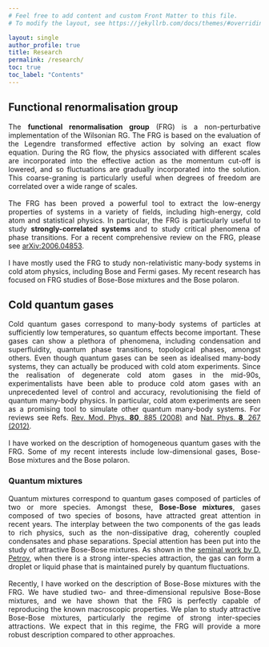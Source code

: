 ```yaml
---
# Feel free to add content and custom Front Matter to this file.
# To modify the layout, see https://jekyllrb.com/docs/themes/#overriding-theme-defaults

layout: single
author_profile: true
title: Research
permalink: /research/
toc: true
toc_label: "Contents"
---
```


## Functional renormalisation group

<div style="text-align: justify">
The <b>functional renormalisation group</b> (FRG) is a non-perturbative implementation of the Wilsonian RG. The FRG is based on the evaluation of the Legendre transformed effective action by solving an exact flow equation. During the RG flow, the physics associated with different scales are incorporated into the effective action as the momentum cut-off is lowered, and so fluctuations are gradually incorporated into the solution. This coarse-graning is particularly useful when degrees of freedom are correlated over a wide range of scales.
<br><br>
The FRG has been proved a powerful tool to extract the low-energy properties of systems in a variety of fields, including high-energy, cold atom and statistical physics. In particular, the FRG is particularly useful to study <b>strongly-correlated systems</b> and to study critical phenomena of phase transitions. For a recent comprehensive review on the FRG, please see 
<a href="https://arxiv.org/abs/2006.04853">arXiv:2006.04853</a>.
<br><br>
I have mostly used the FRG to study non-relativistic many-body systems in cold atom physics, including Bose and Fermi gases. My recent research has focused on FRG studies of Bose-Bose mixtures and the Bose polaron.
</div>


## Cold quantum gases

<div style="text-align: justify">
Cold quantum gases correspond to many-body systems of particles at sufficiently low temperatures, so quantum effects become important. These gases can show a plethora of phenomena, including condensation and superfluidity, quantum phase transitions, topological phases, amongst others. Even though quantum gases can be seen as idealised many-body systems, they can actually be produced with cold atom experiments. Since the realisation of degenerate cold atom gases in the mid-90s, experimentalists have been able to produce cold atom gases with an unprecedented level of control and accuracy, revolutionising the field of quantum many-body physics. In particular, cold atom experiments are seen as a promising tool to simulate other quantum many-body systems. For reviews see Refs. <a href="https://journals.aps.org/rmp/abstract/10.1103/RevModPhys.80.885">Rev. Mod. Phys. <b>80</b>, 885 (2008)</a> and <a href="https://www.nature.com/articles/nphys2259">Nat. Phys. <b>8</b>, 267 (2012)</a>.
<br><br>
I have worked on the description of homogeneous quantum gases with the FRG. Some of my recent interests include low-dimensional gases, Bose-Bose mixtures and the Bose polaron.
</div>

### Quantum mixtures

<div style="text-align: justify">
Quantum mixtures correspond to quantum gases composed of particles of two or more species. Amongst these, <b>Bose-Bose mixtures</b>, gases composed of two species of bosons, have attracted great attention in recent years. The interplay between the two components of the gas leads to rich physics, such as the non-dissipative drag, coherently coupled condensates and phase separations. Special attention has been put into the study of attractive Bose-Bose mixtures. As shown in the <a href="https://journals.aps.org/prl/abstract/10.1103/PhysRevLett.115.155302">seminal work by  D. Petrov</a>, when there is a strong inter-species attraction, the gas can form a droplet or liquid phase that is maintained purely by quantum fluctuations. 
<br><br>
Recently, I have worked on the description of Bose-Bose mixtures with the FRG. We have studied two- and three-dimensional repulsive Bose-Bose mixtures, and we have shown that the FRG is perfectly capable of reproducing the known macroscopic properties. We plan to study attractive Bose-Bose mixtures, particularly the regime of strong inter-species attractions. We expect that in this regime, the FRG will provide a more robust description compared to other approaches.
</div>
